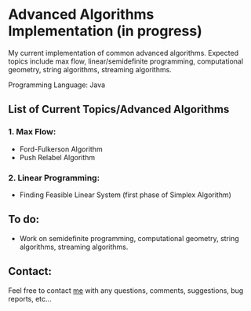 # Advanced Algorithms Implementation (in progress)
My current implementation of common advanced algorithms. Expected topics include max flow, linear/semidefinite programming, computational geometry, string algorithms, streaming algorithms.

Programming Language: Java

## List of Current Topics/Advanced Algorithms
### 1. Max Flow:
  - Ford-Fulkerson Algorithm
  - Push Relabel Algorithm
### 2. Linear Programming:
  - Finding Feasible Linear System (first phase of Simplex Algorithm)

## To do:
- Work on semidefinite programming, computational geometry, string algorithms, streaming algorithms.

## Contact:

Feel free to contact [me](hle7@u.rochester.edu) with any questions, comments,
suggestions, bug reports, etc...


